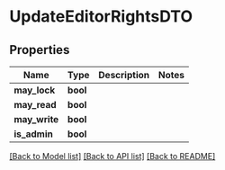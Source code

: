 # UpdateEditorRightsDTO

## Properties
Name | Type | Description | Notes
------------ | ------------- | ------------- | -------------
**may_lock** | **bool** |  | 
**may_read** | **bool** |  | 
**may_write** | **bool** |  | 
**is_admin** | **bool** |  | 

[[Back to Model list]](../README.md#documentation-for-models) [[Back to API list]](../README.md#documentation-for-api-endpoints) [[Back to README]](../README.md)


